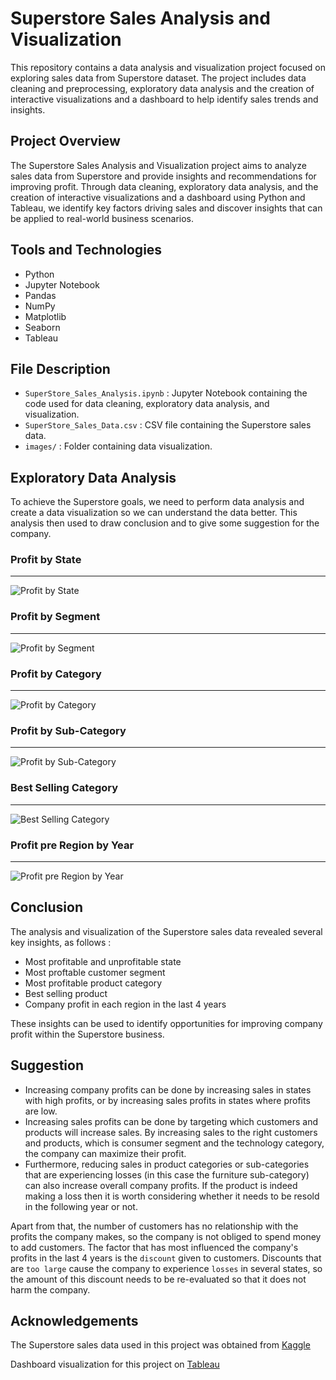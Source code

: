 # Superstore Sales Analysis and Visualization

This repository contains a data analysis and visualization project focused on exploring sales data from Superstore dataset. The project includes data cleaning and preprocessing, exploratory data analysis and the creation of interactive visualizations and a dashboard to help identify sales trends and insights.

## Project Overview
The Superstore Sales Analysis and Visualization project aims to analyze sales data from Superstore and provide insights and recommendations for improving profit. Through data cleaning, exploratory data analysis, and the creation of interactive visualizations and a dashboard using Python and Tableau, we identify key factors driving sales and discover insights that can be applied to real-world business scenarios.

## Tools and Technologies
- Python
- Jupyter Notebook
- Pandas
- NumPy
- Matplotlib
- Seaborn
- Tableau

## File Description
- `SuperStore_Sales_Analysis.ipynb` : Jupyter Notebook containing the code used for data cleaning, exploratory data analysis, and visualization.
- `SuperStore_Sales_Data.csv` : CSV file containing the Superstore sales data.
- `images/` : Folder containing data visualization.

## Exploratory Data Analysis
To achieve the Superstore goals, we need to perform data analysis and create a data visualization so we can understand the data better. This analysis then used to draw conclusion and to give some suggestion for the company.

### Profit by State
---
![Profit by State](./images/01_profit_per_state.png)

### Profit by Segment
---
![Profit by Segment](./images/02_profit_by_segment.png)

### Profit by Category
---
![Profit by Category](./images/03_profit_by_category.png)

### Profit by Sub-Category
---
![Profit by Sub-Category](./images/04_profit_by_sub_category.png)

### Best Selling Category
---
![Best Selling Category](./images/05_best_selling_category.png)

### Profit pre Region by Year
---
![Profit pre Region by Year](./images/06_profit_region_by_year.png)

## Conclusion
The analysis and visualization of the Superstore sales data revealed several key insights, as follows :
- Most profitable and unprofitable state
- Most proftable customer segment
- Most profitable product category
- Best selling product
- Company profit in each region in the last 4 years

These insights can be used to identify opportunities for improving company profit within the Superstore business.

## Suggestion
- Increasing company profits can be done by increasing sales in states with high profits, or by increasing sales profits in states where profits are low.
- Increasing sales profits can be done by targeting which customers and products will increase sales. By increasing sales to the right customers and products, which is consumer segment and the technology category, the company can maximize their profit.
- Furthermore, reducing sales in product categories or sub-categories that are experiencing losses (in this case the furniture sub-category) can also increase overall company profits. If the product is indeed making a loss then it is worth considering whether it needs to be resold in the following year or not.

Apart from that, the number of customers has no relationship with the profits the company makes, so the company is not obliged to spend money to add customers. The factor that has most influenced the company's profits in the last 4 years is the `discount` given to customers. Discounts that are `too large` cause the company to experience `losses` in several states, so the amount of this discount needs to be re-evaluated so that it does not harm the company.

## Acknowledgements
The Superstore sales data used in this project was obtained from [Kaggle](https://www.kaggle.com/datasets/vivek468/superstore-dataset-final)

Dashboard visualization for this project on [Tableau](https://public.tableau.com/app/profile/gilang.wiradhyaksa/viz/Milestone_1_16952848245730/Milestone_1)
